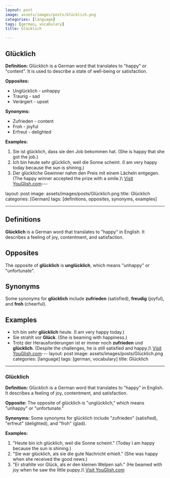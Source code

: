 ```yaml
---
layout: post
image: assets/images/posts/Glücklich.png
categories: [language]
tags: [german, vocabulary]
title: Glücklich

---
```


## Glücklich

**Definition:** Glücklich is a German word that translates to "happy" or "content". It is used to describe a state of well-being or satisfaction.

**Opposites:** 

- Unglücklich - unhappy
- Traurig - sad
- Verärgert - upset

**Synonyms:** 

- Zufrieden - content
- Froh - joyful
- Erfreut - delighted

**Examples:**

1. Sie ist glücklich, dass sie den Job bekommen hat. (She is happy that she got the job.)
2. Ich bin heute sehr glücklich, weil die Sonne scheint. (I am very happy today because the sun is shining.)
3. Der glückliche Gewinner nahm den Preis mit einem Lächeln entgegen. (The happy winner accepted the prize with a smile.)\ <a id="yg-widget-0" class="youglish-widget" data-query="Glücklich" data-lang="german" data-components="8412" data-auto-start="0" data-bkg-color="theme_light" data-title="How%20to%20pronounce%20Glücklich%20in%20German"  rel="nofollow" href="https://youglish.com">Visit YouGlish.com</a><script async src="https://youglish.com/public/emb/widget.js" charset="utf-8"></script>---

layout: post
image: assets/images/posts/Glücklich.png
title: Glücklich
categories: [German]
tags: [definitions, opposites, synonyms, examples]

---

## Definitions

**Glücklich** is a German word that translates to "happy" in English. It describes a feeling of joy, contentment, and satisfaction.

## Opposites

The opposite of **glücklich** is **unglücklich**, which means "unhappy" or "unfortunate".

## Synonyms

Some synonyms for **glücklich** include **zufrieden** (satisfied), **freudig** (joyful), and **froh** (cheerful).

## Examples

- Ich bin sehr **glücklich** heute. (I am very happy today.)
- Sie strahlt vor **Glück**. (She is beaming with happiness.)
- Trotz der Herausforderungen ist er immer noch **zufrieden** und **glücklich**. (Despite the challenges, he is still satisfied and happy.)\ <a id="yg-widget-0" class="youglish-widget" data-query="Glücklich" data-lang="german" data-components="8412" data-auto-start="0" data-bkg-color="theme_light" data-title="How%20to%20pronounce%20Glücklich%20in%20German"  rel="nofollow" href="https://youglish.com">Visit YouGlish.com</a><script async src="https://youglish.com/public/emb/widget.js" charset="utf-8"></script>---
layout: post
image: assets/images/posts/Glücklich.png
categories: [language]
tags: [german, vocabulary]
title: Glücklich
---

### Glücklich

**Definition:** Glücklich is a German word that translates to "happy" in English. It describes a feeling of joy, contentment, and satisfaction.

**Opposite:** The opposite of glücklich is "unglücklich," which means "unhappy" or "unfortunate."

**Synonyms:** Some synonyms for glücklich include "zufrieden" (satisfied), "erfreut" (delighted), and "froh" (glad).

**Examples:**
1. "Heute bin ich glücklich, weil die Sonne scheint." (Today I am happy because the sun is shining.)
2. "Sie war glücklich, als sie die gute Nachricht erhielt." (She was happy when she received the good news.)
3. "Er strahlte vor Glück, als er den kleinen Welpen sah." (He beamed with joy when he saw the little puppy.)\ <a id="yg-widget-0" class="youglish-widget" data-query="Glücklich" data-lang="german" data-components="8412" data-auto-start="0" data-bkg-color="theme_light" data-title="How%20to%20pronounce%20Glücklich%20in%20German"  rel="nofollow" href="https://youglish.com">Visit YouGlish.com</a><script async src="https://youglish.com/public/emb/widget.js" charset="utf-8"></script>